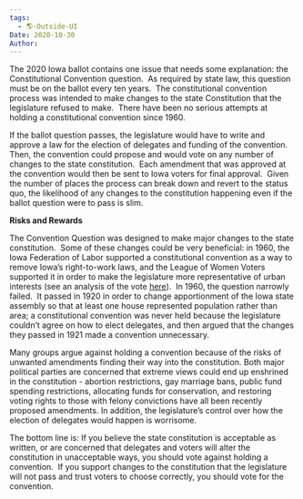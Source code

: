 ```yaml
---
tags:
  - 🌎-Outside-UI
Date: 2020-10-30
Author: 
---
```

The 2020 Iowa ballot contains one issue that needs some explanation: the Constitutional Convention question.  As required by state law, this question must be on the ballot every ten years.  The constitutional convention process was intended to make changes to the state Constitution that the legislature refused to make.  There have been no serious attempts at holding a constitutional convention since 1960.

If the ballot question passes, the legislature would have to write and approve a law for the election of delegates and funding of the convention.  Then, the convention could propose and would vote on any number of changes to the state constitution.  Each amendment that was approved at the convention would then be sent to Iowa voters for final approval.  Given the number of places the process can break down and revert to the status quo, the likelihood of any changes to the constitution happening even if the ballot question were to pass is slim.

**Risks and Rewards**

The Convention Question was designed to make major changes to the state constitution.  Some of these changes could be very beneficial: in 1960, the Iowa Federation of Labor supported a constitutional convention as a way to remove Iowa’s right-to-work laws, and the League of Women Voters supported it in order to make the legislature more representative of urban interests (see an analysis of the vote [here](https://ir.uiowa.edu/cgi/viewcontent.cgi?article=7937&context=annals-of-iowa)).  In 1960, the question narrowly failed.  It passed in 1920 in order to change apportionment of the Iowa state assembly so that at least one house represented population rather than area; a constitutional convention was never held because the legislature couldn’t agree on how to elect delegates, and then argued that the changes they passed in 1921 made a convention unnecessary.

Many groups argue against holding a convention because of the risks of unwanted amendments finding their way into the constitution. Both major political parties are concerned that extreme views could end up enshrined in the constitution - abortion restrictions, gay marriage bans, public fund spending restrictions, allocating funds for conservation, and restoring voting rights to those with felony convictions have all been recently proposed amendments. In addition, the legislature’s control over how the election of delegates would happen is worrisome.

The bottom line is: If you believe the state constitution is acceptable as written, or are concerned that delegates and voters will alter the constitution in unacceptable ways, you should vote against holding a convention.  If you support changes to the constitution that the legislature will not pass and trust voters to choose correctly, you should vote for the convention.